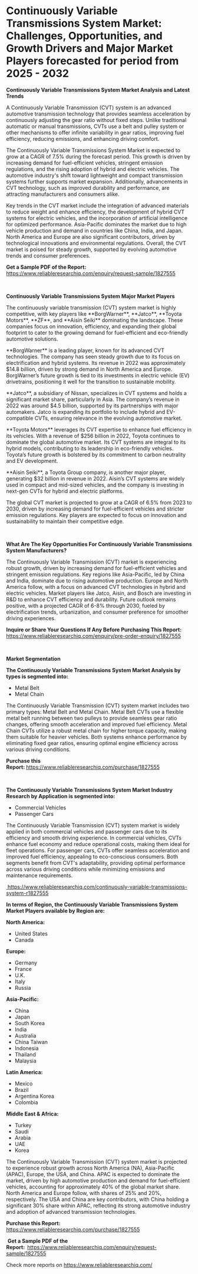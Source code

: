 <p><h1>Continuously Variable Transmissions System Market: Challenges, Opportunities, and Growth Drivers and Major Market Players forecasted for period from 2025 - 2032</h1></p><p><strong>Continuously Variable Transmissions System Market Analysis and Latest Trends</strong></p>
<p><p>A Continuously Variable Transmission (CVT) system is an advanced automotive transmission technology that provides seamless acceleration by continuously adjusting the gear ratio without fixed steps. Unlike traditional automatic or manual transmissions, CVTs use a belt and pulley system or other mechanisms to offer infinite variability in gear ratios, improving fuel efficiency, reducing emissions, and enhancing driving comfort.</p><p>The Continuously Variable Transmissions System Market is expected to grow at a CAGR of 7.5% during the forecast period. This growth is driven by increasing demand for fuel-efficient vehicles, stringent emission regulations, and the rising adoption of hybrid and electric vehicles. The automotive industry's shift toward lightweight and compact transmission systems further supports market expansion. Additionally, advancements in CVT technology, such as improved durability and performance, are attracting manufacturers and consumers alike.</p><p>Key trends in the CVT market include the integration of advanced materials to reduce weight and enhance efficiency, the development of hybrid CVT systems for electric vehicles, and the incorporation of artificial intelligence for optimized performance. Asia-Pacific dominates the market due to high vehicle production and demand in countries like China, India, and Japan. North America and Europe are also significant contributors, driven by technological innovations and environmental regulations. Overall, the CVT market is poised for steady growth, supported by evolving automotive trends and consumer preferences.</p></p>
<p><strong>Get a Sample PDF of the Report:&nbsp;</strong> <a href="https://www.reliableresearchiq.com/enquiry/request-sample/1827555?utm_campaign=1170&utm_medium=2&utm_source=Github&utm_content=ia&utm_term=23012025&utm_id=continuously-variable-transmissions-system">https://www.reliableresearchiq.com/enquiry/request-sample/1827555</a></p>
<p>&nbsp;</p>
<p><strong>Continuously Variable Transmissions System Major Market Players</strong></p>
<p><p>The continuously variable transmission (CVT) system market is highly competitive, with key players like **BorgWarner**, **Jatco**, **Toyota Motors**, **ZF**, and **Aisin Seiki** dominating the landscape. These companies focus on innovation, efficiency, and expanding their global footprint to cater to the growing demand for fuel-efficient and eco-friendly automotive solutions.</p><p>**BorgWarner** is a leading player, known for its advanced CVT technologies. The company has seen steady growth due to its focus on electrification and hybrid systems. Its revenue in 2022 was approximately $14.8 billion, driven by strong demand in North America and Europe. BorgWarner’s future growth is tied to its investments in electric vehicle (EV) drivetrains, positioning it well for the transition to sustainable mobility.</p><p>**Jatco**, a subsidiary of Nissan, specializes in CVT systems and holds a significant market share, particularly in Asia. The company’s revenue in 2022 was around $4.5 billion, supported by its partnerships with major automakers. Jatco is expanding its portfolio to include hybrid and EV-compatible CVTs, ensuring relevance in the evolving automotive market.</p><p>**Toyota Motors** leverages its CVT expertise to enhance fuel efficiency in its vehicles. With a revenue of $256 billion in 2022, Toyota continues to dominate the global automotive market. Its CVT systems are integral to its hybrid models, contributing to its leadership in eco-friendly vehicles. Toyota’s future growth is bolstered by its commitment to carbon neutrality and EV development.</p><p>**Aisin Seiki**, a Toyota Group company, is another major player, generating $32 billion in revenue in 2022. Aisin’s CVT systems are widely used in compact and mid-sized vehicles, and the company is investing in next-gen CVTs for hybrid and electric platforms.</p><p>The global CVT market is projected to grow at a CAGR of 6.5% from 2023 to 2030, driven by increasing demand for fuel-efficient vehicles and stricter emission regulations. Key players are expected to focus on innovation and sustainability to maintain their competitive edge.</p></p>
<p>&nbsp;</p>
<p><strong>What Are The Key Opportunities For Continuously Variable Transmissions System Manufacturers?</strong></p>
<p><p>The Continuously Variable Transmission (CVT) market is experiencing robust growth, driven by increasing demand for fuel-efficient vehicles and stringent emission regulations. Key regions like Asia-Pacific, led by China and India, dominate due to rising automotive production. Europe and North America follow, with a focus on advanced CVT technologies in hybrid and electric vehicles. Market players like Jatco, Aisin, and Bosch are investing in R&D to enhance CVT efficiency and durability. Future outlook remains positive, with a projected CAGR of 6-8% through 2030, fueled by electrification trends, urbanization, and consumer preference for smoother driving experiences.</p></p>
<p><strong>Inquire or Share Your Questions If Any Before Purchasing This Report:</strong> <a href="https://www.reliableresearchiq.com/enquiry/pre-order-enquiry/1827555?utm_campaign=1170&utm_medium=2&utm_source=Github&utm_content=ia&utm_term=23012025&utm_id=continuously-variable-transmissions-system">https://www.reliableresearchiq.com/enquiry/pre-order-enquiry/1827555</a></p>
<p>&nbsp;</p>
<p><strong>Market Segmentation</strong></p>
<p><strong>The Continuously Variable Transmissions System Market Analysis by types is segmented into:</strong></p>
<p><ul><li>Metal Belt</li><li>Metal Chain</li></ul></p>
<p><p>The Continuously Variable Transmission (CVT) system market includes two primary types: Metal Belt and Metal Chain. Metal Belt CVTs use a flexible metal belt running between two pulleys to provide seamless gear ratio changes, offering smooth acceleration and improved fuel efficiency. Metal Chain CVTs utilize a robust metal chain for higher torque capacity, making them suitable for heavier vehicles. Both systems enhance performance by eliminating fixed gear ratios, ensuring optimal engine efficiency across various driving conditions.</p></p>
<p><strong>Purchase this Report:&nbsp;</strong><a href="https://www.reliableresearchiq.com/purchase/1827555?utm_campaign=1170&utm_medium=2&utm_source=Github&utm_content=ia&utm_term=23012025&utm_id=continuously-variable-transmissions-system">https://www.reliableresearchiq.com/purchase/1827555</a></p>
<p>&nbsp;</p>
<p><strong>The Continuously Variable Transmissions System Market Industry Research by Application is segmented into:</strong></p>
<p><ul><li>Commercial Vehicles</li><li>Passenger Cars</li></ul></p>
<p><p>The Continuously Variable Transmission (CVT) system market is widely applied in both commercial vehicles and passenger cars due to its efficiency and smooth driving experience. In commercial vehicles, CVTs enhance fuel economy and reduce operational costs, making them ideal for fleet operations. For passenger cars, CVTs offer seamless acceleration and improved fuel efficiency, appealing to eco-conscious consumers. Both segments benefit from CVT's adaptability, providing optimal performance across various driving conditions while minimizing emissions and maintenance requirements.</p></p>
<p><a href="https://www.reliableresearchiq.com/continuously-variable-transmissions-system-r1827555?utm_campaign=1170&utm_medium=2&utm_source=Github&utm_content=ia&utm_term=23012025&utm_id=continuously-variable-transmissions-system">&nbsp;https://www.reliableresearchiq.com/continuously-variable-transmissions-system-r1827555</a></p>
<p><strong>In terms of Region, the Continuously Variable Transmissions System Market Players available by Region are:</strong></p>
<p>
    <p> <strong> North America: </strong>
        <ul>
            <li>United States</li>
            <li>Canada</li>
        </ul>
        </p> 
    <p> <strong> Europe: </strong>
        <ul>
            <li>Germany</li>
            <li>France</li>
            <li>U.K.</li>
            <li>Italy</li>
            <li>Russia</li>
        </ul>
        </p> 
    <p> <strong> Asia-Pacific: </strong>
        <ul>
            <li>China</li>
            <li>Japan</li>
            <li>South Korea</li>
            <li>India</li>
            <li>Australia</li>
            <li>China Taiwan</li>
            <li>Indonesia</li>
            <li>Thailand</li>
            <li>Malaysia</li>
        </ul>
        </p> 
    <p> <strong> Latin America: </strong>
        <ul>
            <li>Mexico</li>
            <li>Brazil</li>
            <li>Argentina Korea</li>
            <li>Colombia</li>
        </ul>
        </p> 
    <p> <strong> Middle East & Africa: </strong>
        <ul>
            <li>Turkey</li>
            <li>Saudi</li>
            <li>Arabia</li>
            <li>UAE</li>
            <li>Korea</li>
        </ul>
    </p>
    </p>
<p><p>The Continuously Variable Transmission (CVT) system market is projected to experience robust growth across North America (NA), Asia-Pacific (APAC), Europe, the USA, and China. APAC is expected to dominate the market, driven by high automotive production and demand for fuel-efficient vehicles, accounting for approximately 40% of the global market share. North America and Europe follow, with shares of 25% and 20%, respectively. The USA and China are key contributors, with China holding a significant 30% share within APAC, reflecting its strong automotive industry and adoption of advanced transmission technologies.</p></p>
<p><strong>Purchase this Report: </strong><a href="https://www.reliableresearchiq.com/purchase/1827555?utm_campaign=1170&utm_medium=2&utm_source=Github&utm_content=ia&utm_term=23012025&utm_id=continuously-variable-transmissions-system">https://www.reliableresearchiq.com/purchase/1827555</a></p>
<p>&nbsp;<strong>Get a Sample PDF of the Report:&nbsp;&nbsp;</strong><a href="https://www.reliableresearchiq.com/enquiry/request-sample/1827555?utm_campaign=1170&utm_medium=2&utm_source=Github&utm_content=ia&utm_term=23012025&utm_id=continuously-variable-transmissions-system">https://www.reliableresearchiq.com/enquiry/request-sample/1827555</a></p>
<p><strong></strong></p>
<p>Check more reports on <a href="https://www.reliableresearchiq.com/?utm_campaign=1170&utm_medium=2&utm_source=Github&utm_content=ia&utm_term=23012025&utm_id=continuously-variable-transmissions-system">https://www.reliableresearchiq.com/</a></p>